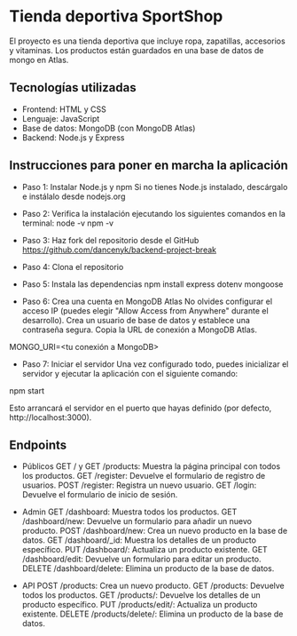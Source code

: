 # Tienda deportiva SportShop

El proyecto es una tienda deportiva que incluye ropa, zapatillas, accesorios y vitaminas. Los productos están guardados en una base de datos de mongo en Atlas. 


## Tecnologías utilizadas

- Frontend: HTML y CSS
- Lenguaje: JavaScript
- Base de datos: MongoDB (con MongoDB Atlas)
- Backend: Node.js y Express

## Instrucciones para poner en marcha la aplicación

- Paso 1: Instalar Node.js y npm
Si no tienes Node.js instalado, descárgalo e instálalo desde nodejs.org

- Paso 2: Verifica la instalación ejecutando los siguientes comandos en la terminal:
node -v
npm -v

- Paso 3: Haz fork del repositorio desde el GitHub
 https://github.com/dancenyk/backend-project-break

- Paso 4: Clona el repositorio 

- Paso 5: Instala las dependencias
 npm install express dotenv mongoose 

- Paso 6: Crea una cuenta en MongoDB Atlas
No olvides configurar el acceso IP (puedes elegir "Allow Access from Anywhere" durante el desarrollo).
Crea un usuario de base de datos y establece una contraseña segura.
Copia la URL de conexión a MongoDB Atlas. 

MONGO_URI=<tu conexión a MongoDB>


- Paso 7: Iniciar el servidor
Una vez configurado todo, puedes inicializar el servidor y ejecutar la aplicación con el siguiente comando:

npm start

Esto arrancará el servidor en el puerto que hayas definido (por defecto, http://localhost:3000). 

## Endpoints

- Públicos
GET / y GET /products: Muestra la página principal con todos los productos.
GET /register: Devuelve el formulario de registro de usuarios.
POST /register: Registra un nuevo usuario.
GET /login: Devuelve el formulario de inicio de sesión.

- Admin
GET /dashboard: Muestra todos los productos.
GET /dashboard/new: Devuelve un formulario para añadir un nuevo producto.
POST /dashboard/new: Crea un nuevo producto en la base de datos.
GET /dashboard/_id: Muestra los detalles de un producto específico.
PUT /dashboard/: Actualiza un producto existente.
GET /dashboard/edit: Devuelve un formulario para editar un producto.
DELETE /dashboard/delete: Elimina un producto de la base de datos.

- API
POST /products: Crea un nuevo producto.
GET /products: Devuelve todos los productos.
GET /products/: Devuelve los detalles de un producto específico.
PUT /products/edit/: Actualiza un producto existente.
DELETE /products/delete/: Elimina un producto de la base de datos.
